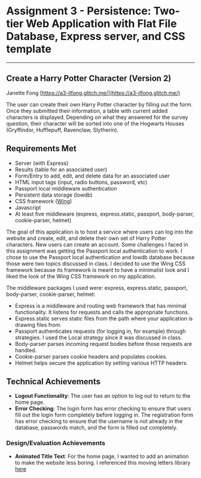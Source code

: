 Assignment 3 - Persistence: Two-tier Web Application with Flat File Database, Express server, and CSS template
===
---

## Create a Harry Potter Character (Version 2)
Janette Fong
[https://a3-jlfong.glitch.me/](https://a3-jlfong.glitch.me/)

The user can create their own Harry Potter character by filling out the form.  Once they submitted their information, a table with current added characters is displayed.
Depending on what they answered for the survey question, their character will be sorted into one of the Hogwarts Houses (Gryffindor, Hufflepuff, Ravenclaw, Slytherin).

## Requirements Met
- Server (with Express)
- Results (table for an associated user)
- Form/Entry to add, edit, and delete data for an associated user
- HTML input tags (input, radio buttons, password, etc)
- Passport local middleware authentication
- Persistent data storage (lowdb)
- CSS framework ([Wing](https://kbrsh.github.io/wing/))
- Javascript
- At least five middleware (express, express.static, passport, body-parser, cookie-parser, helmet)

The goal of this application is to host a service where users can log into the website and create, edit, and delete their own set of Harry Potter characters.
New users can create an account.  Some challenges I faced in this assignment was getting the Passport local authentication to work.  I chose to use the 
Passport local authentication and lowdb database because those were two topics discussed in class.  I decided to use the Wing CSS framework because its framework
is meant to have a minimalist look and I liked the look of the Wing CSS framework on my application.

The middleware packages I used were: express, express.static, passport, body-parser, cookie-parser, helmet:
- Express is a middleware and routing web framework that has minimal functionality.  It listens for requests and calls the appropriate functions.
- Express.static serves static files from the path where your application is drawing files from.
- Passport authenticates requests (for logging in, for example) through strategies.  I used the Local strategy since it was discussed in class.
- Body-parser parses incoming request bodies before those requests are handled.
- Cookie-parser parses cookie headers and populates cookies.
- Helmet helps secure the application by setting various HTTP headers.

## Technical Achievements
- **Logout Functionality**: The user has an option to log out to return to the home page.
- **Error Checking**: The login form has error checking to ensure that users fill out the login form completely before logging in.  The registration form has
error checking to ensure that the username is not already in the database, passwords match, and the form is filled out completely.

### Design/Evaluation Achievements
- **Animated Title Text**: For the home page, I wanted to add an animation to make the website less boring.  I referenced this moving letters library [here](https://tobiasahlin.com/moving-letters/)
